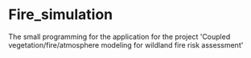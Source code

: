 # Fire_simulation
The small programming for the application for the project 'Coupled vegetation/fire/atmosphere modeling for wildland fire risk assessment'
